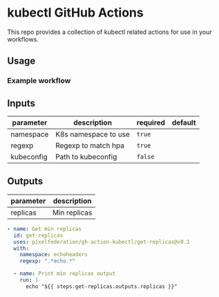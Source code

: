 # kubectl GitHub Actions

This repo provides a collection of kubectl related actions for use in your
workflows.

## Usage

### Example workflow

## Inputs

| parameter | description | required | default |
| - | - | - | - |
| namespace | K8s namespace to use | `true` |  |
| regexp | Regexp to match hpa | `true` |  |
| kubeconfig | Path to kubeconfig | `false` |  |


## Outputs

| parameter | description |
| - | - |
| replicas | Min replicas |



```yml
- name: Get min replicas
  id: get-replicas
  uses: pixelfederation/gh-action-kubectl/get-replicas@v0.1
  with:
    namespace: echoheaders
    regexp: ".*echo.*"

  - name: Print min replicas output
    run: |
      echo "${{ steps.get-replicas.outputs.replicas }}"
```
